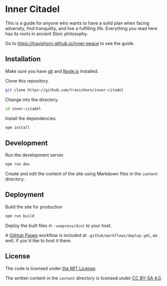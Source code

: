 # Inner Citadel

This is a guide for anyone who wants to have a solid plan when facing adversity,
find tranquility, and live a fulfilling life. Everything you read here has its
roots in ancient Stoic philosophy.

Go to https://travishorn.github.io/inner-peace to see the guide.

## Installation

Make sure you have [git](https://git-scm.com/) and [Node.js](https://nodejs.org)
installed.

Clone this repository.

```sh
git clone https://github.com/travishorn/inner-citadel
```

Change into the directory.

```sh
cd inner-citadel
```

Install the dependencies.

```sh
npm install
```

## Development

Run the development server.

```sh
npm run dev
```

Create and edit the content of the site using Markdown files in the `content`
directory.

## Deployment

Build the site for production

```sh
npm run build
```

Deploy the built files in `.vuepress/dist` to your host.

A [GitHub Pages](https://pages.github.com/) workflow is included at
`.github/workflows/deploy.yml`, as well, if you'd like to host it there.

## License

The code is licensed under [the MIT
License](https://opensource.org/license/mit).

The written content in the `content` directory is licensed under [CC BY-SA
4.0](https://creativecommons.org/licenses/by-sa/4.0/).
